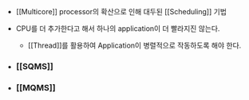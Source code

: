 - [[Multicore]] processor의 확산으로 인해 대두된 [[Scheduling]] 기법
- CPU를 더 추가한다고 해서 하나의 application이 더 빨라지진 않는다.
	- [[Thread]]를 활용하여 Application이 병렬적으로 작동하도록 해야 한다.


- ### [[SQMS]]
- ### [[MQMS]]
